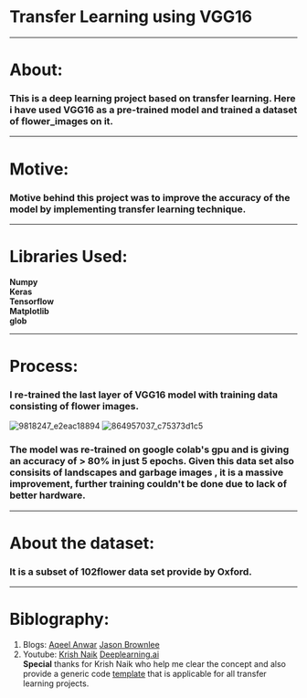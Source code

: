 # Transfer Learning using VGG16
_________________________________________________________________________________________________________________
# About:  
### This is a **deep learning project** based on transfer learning. Here i have used VGG16 as a pre-trained model and trained a dataset of flower_images on it.  
_________________________________________________________________________________________________________________
# Motive:  
### Motive behind this project was to improve the accuracy of the model by implementing transfer learning technique.
_________________________________________________________________________________________________________________
# Libraries Used:  
   **Numpy**  
   **Keras**  
   **Tensorflow**  
   **Matplotlib**  
   **glob**  
_________________________________________________________________________________________________________________
# Process:  
### I re-trained the last layer of VGG16 model with training data consisting of flower images.  
![9818247_e2eac18894](https://user-images.githubusercontent.com/61156183/97415095-cb982a00-192a-11eb-8ca5-55b857c5c3e4.jpg)
 ![864957037_c75373d1c5](https://user-images.githubusercontent.com/61156183/97415236-f8e4d800-192a-11eb-904e-6c92a61aed0f.jpg)
  
### The model was re-trained on google colab's gpu and is giving an accuracy of > 80% in just 5 epochs. Given this data set also consisits of landscapes and garbage images , it is a massive improvement, further training couldn't be done due to lack of better hardware.
_________________________________________________________________________________________________________________
# About the dataset:
### It is a subset of 102flower data set provide by Oxford.
_________________________________________________________________________________________________________________
# Biblography:
1. Blogs:  [Aqeel Anwar](https://towardsdatascience.com/the-w3h-of-alexnet-vggnet-resnet-and-inception-7baaaecccc96)  [Jason Brownlee](https://machinelearningmastery.com/how-to-improve-performance-with-transfer-learning-for-deep-learning-neural-networks/)  
2. Youtube: [Krish Naik](https://www.youtube.com/watch?v=zBOavqh3kWU&t=758s)  [Deeplearning.ai](https://www.youtube.com/channel/UCcIXc5mJsHVYTZR1maL5l9w)  
**Special** thanks for Krish Naik who help me clear the concept and also provide a generic code [template](https://github.com/krishnaik06/Transfer-Learning) that is applicable for all transfer learning projects.  
